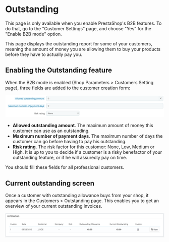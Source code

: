 # Outstanding

This page is only available when you enable PrestaShop's B2B features. To do that, go to the "Customer Settings" page, and choose "Yes" for the "Enable B2B mode" option.

This page displays the outstanding report for some of your customers, meaning the amount of money you are allowing them to buy your products before they have to actually pay you.

## Enabling the Outstanding feature <a id="Outstanding-EnablingtheOutstandingfeature"></a>

When the B2B mode is enabled \(Shop Parameters &gt; Customers Setting page\), three fields are added to the customer creation form:

![](../../../.gitbook/assets/51839331.png)

* **Allowed outstanding amount**. The maximum amount of money this customer can use as an outstanding.
* **Maximum number of payment days**. The maximum number of days the customer can go before having to pay his outstanding.
* **Risk rating**. The risk factor for this customer: None, Low, Medium or High. It is up to you to decide if a customer is a risky benefactor of your outstanding feature, or if he will assuredly pay on time.

You should fill these fields for all professional customers.

## Current outstanding screen <a id="Outstanding-Currentoutstandingscreen"></a>

Once a customer with outstanding allowance buys from your shop, it appears in the Customers &gt; Outstanding page. This enables you to get an overview of your current outstanding invoices.

![](../../../.gitbook/assets/51839332%20%282%29.png)

